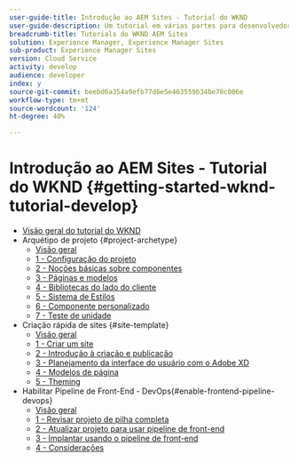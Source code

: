 ```yaml
---
user-guide-title: Introdução ao AEM Sites - Tutorial do WKND
user-guide-description: Um tutorial em várias partes para desenvolvedores novos no AEM. Implemente um site do AEM para uma marca fictícia de estilo de vida, a WKND. Habilite o pipeline de front-end para acelerar seu ciclo de desenvolvimento para implantação.
breadcrumb-title: Tutorials do WKND AEM Sites
solution: Experience Manager, Experience Manager Sites
sub-product: Experience Manager Sites
version: Cloud Service
activity: develop
audience: developer
index: y
source-git-commit: beebd6a354a9efb77d6e5e463559b34be78c006e
workflow-type: tm+mt
source-wordcount: '124'
ht-degree: 40%

---
```



# Introdução ao AEM Sites - Tutorial do WKND {#getting-started-wknd-tutorial-develop}

+ [Visão geral do tutorial do WKND](overview.md)
+ Arquétipo de projeto {#project-archetype}
   + [Visão geral](./project-archetype/overview.md)
   + [1 - Configuração do projeto](./project-archetype/project-setup.md)
   + [2 - Noções básicas sobre componentes](./project-archetype/component-basics.md)
   + [3 - Páginas e modelos](./project-archetype/pages-templates.md)
   + [4 - Bibliotecas do lado do cliente](./project-archetype/client-side-libraries.md)
   + [5 - Sistema de Estilos](./project-archetype/style-system.md)
   + [6 - Componente personalizado](./project-archetype/custom-component.md)
   + [7 - Teste de unidade](./project-archetype/unit-testing.md)
+ Criação rápida de sites {#site-template}
   + [Visão geral](./site-template/overview.md)
   + [1 - Criar um site](./site-template/create-site.md)
   + [2 - Introdução à criação e publicação](./site-template/author-content-publish.md)
   + [3 - Planejamento da interface do usuário com o Adobe XD](./site-template/ui-planning-adobe-xd.md)
   + [4 - Modelos de página](./site-template/page-templates.md)
   + [5 - Theming](./site-template/theming.md)
+ Habilitar Pipeline de Front-End - DevOps{#enable-frontend-pipeline-devops}
   + [Visão geral](./enable-frontend-pipeline/overview.md)
   + [1 - Revisar projeto de pilha completa](./enable-frontend-pipeline/review-uifrontend-module.md)
   + [2 - Atualizar projeto para usar pipeline de front-end](./enable-frontend-pipeline/update-project.md)
   + [3 - Implantar usando o pipeline de front-end](./enable-frontend-pipeline/create-frontend-pipeline.md)
   + [4 - Considerações](./enable-frontend-pipeline/considerations.md)

